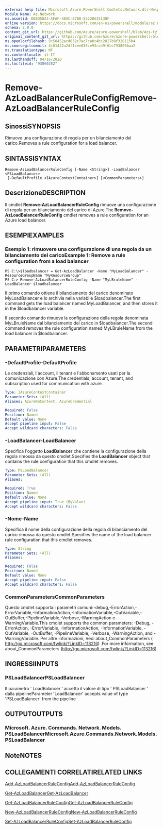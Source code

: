 ```yaml
---
external help file: Microsoft.Azure.PowerShell.Cmdlets.Network.dll-Help.xml
Module Name: Az.Network
ms.assetid: DEBD58A3-AFAF-485C-8708-53228625138F
online version: https://docs.microsoft.com/en-us/powershell/module/az.network/remove-azloadbalancerruleconfig
schema: 2.0.0
content_git_url: https://github.com/Azure/azure-powershell/blob/Azs-tzl/src/Network/Network/help/Remove-AzLoadBalancerRuleConfig.md
original_content_git_url: https://github.com/Azure/azure-powershell/blob/Azs-tzl/src/Network/Network/help/Remove-AzLoadBalancerRuleConfig.md
ms.openlocfilehash: 9c50452acd832c7ac7ca0c4bc2827b8f320115b4
ms.sourcegitcommit: 4c61442a2df1cee633ce93cad9f6bc793803baa2
ms.translationtype: MT
ms.contentlocale: it-IT
ms.lasthandoff: 04/16/2020
ms.locfileid: "93860282"
---
```

# <span data-ttu-id="5cbe0-101">Remove-AzLoadBalancerRuleConfig</span><span class="sxs-lookup"><span data-stu-id="5cbe0-101">Remove-AzLoadBalancerRuleConfig</span></span>

## <span data-ttu-id="5cbe0-102">Sinossi</span><span class="sxs-lookup"><span data-stu-id="5cbe0-102">SYNOPSIS</span></span>
<span data-ttu-id="5cbe0-103">Rimuove una configurazione di regola per un bilanciamento del carico.</span><span class="sxs-lookup"><span data-stu-id="5cbe0-103">Removes a rule configuration for a load balancer.</span></span>

## <span data-ttu-id="5cbe0-104">SINTASSI</span><span class="sxs-lookup"><span data-stu-id="5cbe0-104">SYNTAX</span></span>

```
Remove-AzLoadBalancerRuleConfig [-Name <String>] -LoadBalancer <PSLoadBalancer>
 [-DefaultProfile <IAzureContextContainer>] [<CommonParameters>]
```

## <span data-ttu-id="5cbe0-105">Descrizione</span><span class="sxs-lookup"><span data-stu-id="5cbe0-105">DESCRIPTION</span></span>
<span data-ttu-id="5cbe0-106">Il cmdlet **Remove-AzLoadBalancerRuleConfig** rimuove una configurazione di regola per un bilanciamento del carico di Azure.</span><span class="sxs-lookup"><span data-stu-id="5cbe0-106">The **Remove-AzLoadBalancerRuleConfig** cmdlet removes a rule configuration for an Azure load balancer.</span></span>

## <span data-ttu-id="5cbe0-107">ESEMPI</span><span class="sxs-lookup"><span data-stu-id="5cbe0-107">EXAMPLES</span></span>

### <span data-ttu-id="5cbe0-108">Esempio 1: rimuovere una configurazione di una regola da un bilanciamento del carico</span><span class="sxs-lookup"><span data-stu-id="5cbe0-108">Example 1: Remove a rule configuration from a load balancer</span></span>
```
PS C:\>$loadbalancer = Get-AzLoadBalancer -Name "MyLoadBalancer" -ResourceGroupName "MyResourceGroup"
PS C:> Remove-AzLoadBalancerRuleConfig -Name "MyLBruleName" -LoadBalancer $loadbalancer
```

<span data-ttu-id="5cbe0-109">Il primo comando ottiene il bilanciamento del carico denominato MyLoadBalancer e lo archivia nella variabile $loadbalancer.</span><span class="sxs-lookup"><span data-stu-id="5cbe0-109">The first command gets the load balancer named MyLoadBalancer, and then stores it in the $loadbalancer variable.</span></span>

<span data-ttu-id="5cbe0-110">Il secondo comando rimuove la configurazione della regola denominata MyLBruleName dal bilanciamento del carico in $loadbalancer.</span><span class="sxs-lookup"><span data-stu-id="5cbe0-110">The second command removes the rule configuration named MyLBruleName from the load balancer in $loadbalancer.</span></span>

## <span data-ttu-id="5cbe0-111">PARAMETRI</span><span class="sxs-lookup"><span data-stu-id="5cbe0-111">PARAMETERS</span></span>

### <span data-ttu-id="5cbe0-112">-DefaultProfile</span><span class="sxs-lookup"><span data-stu-id="5cbe0-112">-DefaultProfile</span></span>
<span data-ttu-id="5cbe0-113">Le credenziali, l'account, il tenant e l'abbonamento usati per la comunicazione con Azure.</span><span class="sxs-lookup"><span data-stu-id="5cbe0-113">The credentials, account, tenant, and subscription used for communication with azure.</span></span>

```yaml
Type: IAzureContextContainer
Parameter Sets: (All)
Aliases: AzureRmContext, AzureCredential

Required: False
Position: Named
Default value: None
Accept pipeline input: False
Accept wildcard characters: False
```

### <span data-ttu-id="5cbe0-114">-LoadBalancer</span><span class="sxs-lookup"><span data-stu-id="5cbe0-114">-LoadBalancer</span></span>
<span data-ttu-id="5cbe0-115">Specifica l'oggetto **LoadBalancer** che contiene la configurazione della regola rimossa da questo cmdlet.</span><span class="sxs-lookup"><span data-stu-id="5cbe0-115">Specifies the **LoadBalancer** object that contains the rule configuration that this cmdlet removes.</span></span>

```yaml
Type: PSLoadBalancer
Parameter Sets: (All)
Aliases: 

Required: True
Position: Named
Default value: None
Accept pipeline input: True (ByValue)
Accept wildcard characters: False
```

### <span data-ttu-id="5cbe0-116">-Nome</span><span class="sxs-lookup"><span data-stu-id="5cbe0-116">-Name</span></span>
<span data-ttu-id="5cbe0-117">Specifica il nome della configurazione della regola di bilanciamento del carico rimossa da questo cmdlet.</span><span class="sxs-lookup"><span data-stu-id="5cbe0-117">Specifies the name of the load balancer rule configuration that this cmdlet removes.</span></span>

```yaml
Type: String
Parameter Sets: (All)
Aliases: 

Required: False
Position: Named
Default value: None
Accept pipeline input: False
Accept wildcard characters: False
```

### <span data-ttu-id="5cbe0-118">CommonParameters</span><span class="sxs-lookup"><span data-stu-id="5cbe0-118">CommonParameters</span></span>
<span data-ttu-id="5cbe0-119">Questo cmdlet supporta i parametri comuni:-debug,-ErrorAction,-ErrorVariable,-InformationAction,-InformationVariable,-OutVariable,-OutBuffer,-PipelineVariable,-Verbose,-WarningAction e-WarningVariable.</span><span class="sxs-lookup"><span data-stu-id="5cbe0-119">This cmdlet supports the common parameters: -Debug, -ErrorAction, -ErrorVariable, -InformationAction, -InformationVariable, -OutVariable, -OutBuffer, -PipelineVariable, -Verbose, -WarningAction, and -WarningVariable.</span></span> <span data-ttu-id="5cbe0-120">Per altre informazioni, Vedi about_CommonParameters ( http://go.microsoft.com/fwlink/?LinkID=113216) .</span><span class="sxs-lookup"><span data-stu-id="5cbe0-120">For more information, see about_CommonParameters (http://go.microsoft.com/fwlink/?LinkID=113216).</span></span>

## <span data-ttu-id="5cbe0-121">INGRESSI</span><span class="sxs-lookup"><span data-stu-id="5cbe0-121">INPUTS</span></span>

### <span data-ttu-id="5cbe0-122">PSLoadBalancer</span><span class="sxs-lookup"><span data-stu-id="5cbe0-122">PSLoadBalancer</span></span>
<span data-ttu-id="5cbe0-123">Il parametro ' LoadBalancer ' accetta il valore di tipo ' PSLoadBalancer ' dalla pipeline</span><span class="sxs-lookup"><span data-stu-id="5cbe0-123">Parameter 'LoadBalancer' accepts value of type 'PSLoadBalancer' from the pipeline</span></span>

## <span data-ttu-id="5cbe0-124">OUTPUT</span><span class="sxs-lookup"><span data-stu-id="5cbe0-124">OUTPUTS</span></span>

### <span data-ttu-id="5cbe0-125">Microsoft. Azure. Commands. Network. Models. PSLoadBalancer</span><span class="sxs-lookup"><span data-stu-id="5cbe0-125">Microsoft.Azure.Commands.Network.Models.PSLoadBalancer</span></span>

## <span data-ttu-id="5cbe0-126">Note</span><span class="sxs-lookup"><span data-stu-id="5cbe0-126">NOTES</span></span>

## <span data-ttu-id="5cbe0-127">COLLEGAMENTI CORRELATI</span><span class="sxs-lookup"><span data-stu-id="5cbe0-127">RELATED LINKS</span></span>

[<span data-ttu-id="5cbe0-128">Add-AzLoadBalancerRuleConfig</span><span class="sxs-lookup"><span data-stu-id="5cbe0-128">Add-AzLoadBalancerRuleConfig</span></span>](./Add-AzLoadBalancerRuleConfig.md)

[<span data-ttu-id="5cbe0-129">Get-AzLoadBalancer</span><span class="sxs-lookup"><span data-stu-id="5cbe0-129">Get-AzLoadBalancer</span></span>](./Get-AzLoadBalancer.md)

[<span data-ttu-id="5cbe0-130">Get-AzLoadBalancerRuleConfig</span><span class="sxs-lookup"><span data-stu-id="5cbe0-130">Get-AzLoadBalancerRuleConfig</span></span>](./Get-AzLoadBalancerRuleConfig.md)

[<span data-ttu-id="5cbe0-131">New-AzLoadBalancerRuleConfig</span><span class="sxs-lookup"><span data-stu-id="5cbe0-131">New-AzLoadBalancerRuleConfig</span></span>](./New-AzLoadBalancerRuleConfig.md)

[<span data-ttu-id="5cbe0-132">Set-AzLoadBalancerRuleConfig</span><span class="sxs-lookup"><span data-stu-id="5cbe0-132">Set-AzLoadBalancerRuleConfig</span></span>](./Set-AzLoadBalancerRuleConfig.md)


